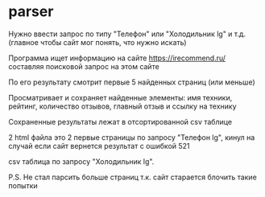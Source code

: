 # parser
Нужно ввести запрос по типу "Телефон" или "Холодильник lg" и т.д. (главное чтобы сайт мог понять, что нужно искать)

Программа ищет информацию на сайте https://irecommend.ru/  составляя поисковой запрос на этом сайте

По его результату смотрит первые 5 найденных страниц (или меньше)

Просматривает и сохраняет найденные элементы: имя техники, рейтинг, количество отзывов, главный отзыв и ссылку на технику

Сохраненные результаты лежат в отсортированной csv таблице

2 html файла это 2 первые страницы по запросу "Телефон lg", кинул на случай если сайт вернется результат с ошибкой 521

csv таблица по запросу "Холодильник lg".

P.S. Не стал парсить больше страниц т.к. сайт старается блочить такие попытки
